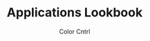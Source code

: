 ---
layout: 03-applications-lookbook/display
permalink: "/applications-lookbook/display/"

title: Applications Lookbook
description: Electronically Controlled Coloring Technology
author: Color Cntrl
tags:
- color-cntrl
---